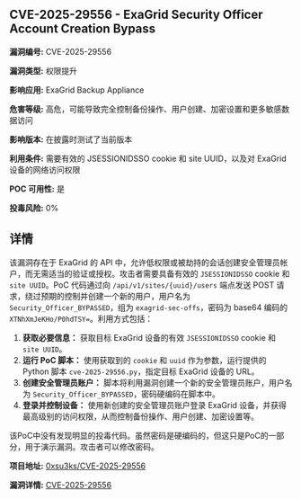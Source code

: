 ## CVE-2025-29556 - ExaGrid Security Officer Account Creation Bypass

**漏洞编号:** CVE-2025-29556

**漏洞类型:** 权限提升

**影响应用:** ExaGrid Backup Appliance

**危害等级:** 高危，可能导致完全控制备份操作、用户创建、加密设置和更多敏感数据访问

**影响版本:** 在披露时测试了当前版本

**利用条件:** 需要有效的 JSESSIONIDSSO cookie 和 site UUID，以及对 ExaGrid 设备的网络访问权限

**POC 可用性:** 是

**投毒风险:** 0%

## 详情

该漏洞存在于 ExaGrid 的 API 中，允许低权限或被劫持的会话创建安全管理员帐户，而无需适当的验证或授权。攻击者需要具备有效的 `JSESSIONIDSSO` cookie 和 `site UUID`。PoC 代码通过向 `/api/v1/sites/{uuid}/users` 端点发送 POST 请求，绕过预期的控制并创建一个新的用户，用户名为 `Security_Officer_BYPASSED`，组为 `exagrid-sec-offs`，密码为 base64 编码的 `XTNhXmJeKHo/P0hdTSY=`。利用方式包括：

1.  **获取必要信息：** 获取目标 ExaGrid 设备的有效 `JSESSIONIDSSO` cookie 和 `site UUID`。
2.  **运行 PoC 脚本：** 使用获取到的 `cookie` 和 `uuid` 作为参数，运行提供的 Python 脚本 `cve-2025-29556.py`，指定目标 ExaGrid 设备的 URL。
3.  **创建安全管理员账户：** 脚本将利用漏洞创建一个新的安全管理员账户，用户名为 `Security_Officer_BYPASSED`，密码硬编码在脚本中。
4.  **登录并控制设备：** 使用新创建的安全管理员账户登录 ExaGrid 设备，并获得最高级别的访问权限，从而控制备份操作、用户创建、加密设置等。

该PoC中没有发现明显的投毒代码。虽然密码是硬编码的，但这只是PoC的一部分，用于演示漏洞。攻击者可以修改密码。

**项目地址:** [0xsu3ks/CVE-2025-29556](https://github.com/0xsu3ks/CVE-2025-29556)

**漏洞详情:** [CVE-2025-29556](https://nvd.nist.gov/vuln/detail/CVE-2025-29556)